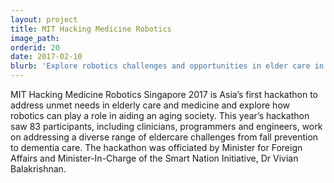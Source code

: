 ```yaml
---
layout: project
title: MIT Hacking Medicine Robotics
image_path: 
orderid: 20
date: 2017-02-10
blurb: 'Explore robotics challenges and opportunities in elder care in response to aging populations around the world.'
---
```

MIT Hacking Medicine Robotics Singapore 2017 is Asia’s first hackathon to address unmet needs in elderly care and medicine and explore how robotics can play a role in aiding an aging society. This year’s hackathon saw 83 participants, including clinicians, programmers and engineers, work on addressing a diverse range of eldercare challenges from fall prevention to dementia care. The hackathon was officiated by Minister for Foreign Affairs and Minister-In-Charge of the Smart Nation Initiative, Dr Vivian Balakrishnan.
<!--more-->




